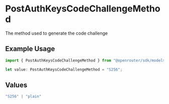 # PostAuthKeysCodeChallengeMethod

The method used to generate the code challenge

## Example Usage

```typescript
import { PostAuthKeysCodeChallengeMethod } from "@openrouter/sdk/models/operations";

let value: PostAuthKeysCodeChallengeMethod = "S256";
```

## Values

```typescript
"S256" | "plain"
```